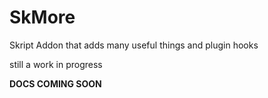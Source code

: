 # SkMore

Skript Addon that adds many useful things and plugin hooks

still a work in progress

**DOCS COMING SOON**
